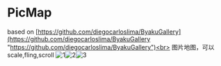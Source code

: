 # PicMap
based on [https://github.com/diegocarloslima/ByakuGallery](https://github.com/diegocarloslima/ByakuGallery "https://github.com/diegocarloslima/ByakuGallery")<br>
图片地图，可以scale,fling,scroll
![1](http://i.imgur.com/Tb8uyhB.jpg)![2](http://i.imgur.com/prHmzRz.jpg)![3](http://i.imgur.com/gvGKIwq.jpg)
